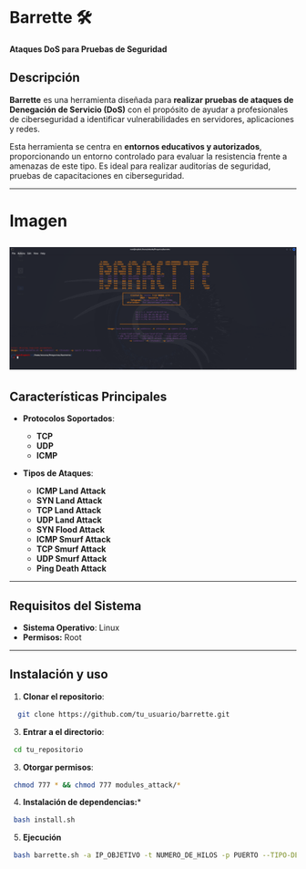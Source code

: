 # Barrette 🛠️  
**Ataques DoS para Pruebas de Seguridad**

## Descripción  
**Barrette** es una herramienta diseñada para **realizar pruebas de ataques de Denegación de Servicio (DoS)** con el propósito de ayudar a profesionales de ciberseguridad a identificar vulnerabilidades en servidores, aplicaciones y redes.  

Esta herramienta se centra en **entornos educativos y autorizados**, proporcionando un entorno controlado para evaluar la resistencia frente a amenazas de este tipo. Es ideal para realizar auditorías de seguridad, pruebas de capacitaciones en ciberseguridad.

---
# Imagen
![Captura de pantalla](https://raw.githubusercontent.com/agoralatam/barrette/refs/heads/main/image/imagen.png)
---
## Características Principales  
- **Protocolos Soportados**:  
  - **TCP**   
  - **UDP**
  - **ICMP**

- **Tipos de Ataques**:
  - **ICMP Land Attack**
  - **SYN Land Attack**
  - **TCP Land Attack**
  - **UDP Land Attack**
  - **SYN Flood Attack**
  - **ICMP Smurf Attack**
  - **TCP Smurf Attack**
  - **UDP Smurf Attack**
  - **Ping Death Attack** 
---

## Requisitos del Sistema  
- **Sistema Operativo**: Linux  
- **Permisos:** Root
---

## Instalación y uso
1. **Clonar el repositorio**:
  ```bash
    git clone https://github.com/tu_usuario/barrette.git
  ```
3. **Entrar a el directorio**:
  ```bash 
   cd tu_repositorio
  ```
3.  **Otorgar permisos**:
  ```bash 
   chmod 777 * && chmod 777 modules_attack/*
  ```
4. **Instalación de dependencias:***
  ```bash 
   bash install.sh
  ```
5. **Ejecución**
  ```bash 
   bash barrette.sh -a IP_OBJETIVO -t NUMERO_DE_HILOS -p PUERTO --TIPO-DE-ATAQUE
  ```
